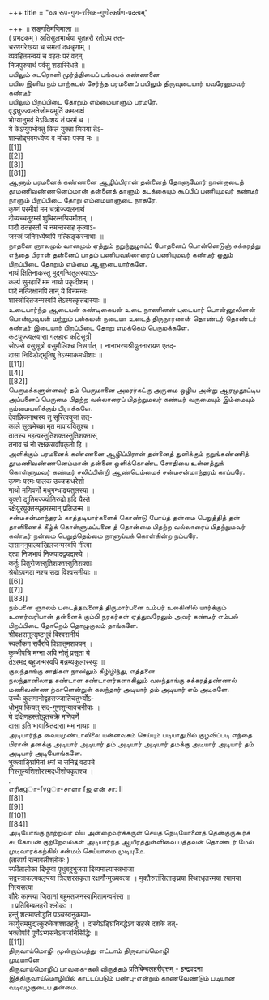 +++
title = "०७ रूप-गुण-रसिक-गुणोत्कर्षण-प्रदत्वम्"

+++
॥ सङ्गतिमणिमाला ॥   
( प्रभद्रकम् ) अतिसुलभार्चया युतहरौ रतोऽथ तत्-   
चरणगरेखया च समतां दधन्नृणाम् ।   
व्यवहितमन्वयं च वहतः परं वदन्   
निजपुरुषार्थ पर्वसु शठारिरेधते ॥   
பயிலும் சுடரொளி மூர்த்தியைப் பங்கயக் கண்ணனை   
பயில இனிய நம் பாற்கடல் சேர்ந்த பரமனைப் பயிலும் திருவுடையார் யவரேலுமவர் கண்டீர்   
பயிலும் பிறப்பிடை தோறும் எம்மையாளும் பரமரே.   
वृद्धघुज्ज्वलतेजोमयमूर्ति कमलाक्षं   
भोग्यानुभवं मेऽब्धिशयं तं परमं च ।   
ये केऽप्युपभोक्तुं किल युक्ता श्रियया तेऽ-   
शान्तोद्भवमध्येष्य व नोकाः परमा नः ॥   
[[1]]  
[[2]]  
[[3]]  
[[81]]  
ஆளும் பரமனைக் கண்ணனை ஆழிப்பிரான் தன்னைத் தோளுமோர் நான்குடைத் தூமணிவண்ணனெம்மான் தன்னைத் தாளும் தடக்கையும் கூப்பிப் பணியுமவர் கண்டீர் நாளும் பிறப்பிடை தோறு எம்மையாளுடை நாதரே.   
कृष्णं परमीशं मम चत्रोज्ज्वलनाथं   
दीव्यच्चतुरम्सं शुचिरत्नश्रियमौशम् ।   
पादौ ततहस्तौ च नमन्तरसह कृत्वाऽ-   
जस्स्रं जनिमध्येष्वपि मत्किङ्करनाथाः ॥   
நாதனை ஞாலமும் வானமும் ஏத்தும் நறுந்துழாய்ப் போதனைப் பொன்னெடுஞ் சக்கரத்து எந்தை பிரான் தன்னைப் பாதம் பணியவல்லாரைப் பணியுமவர் கண்டீர் ஒதும் பிறப்பிடை தோறும் எம்மை ஆளுடையார்களே.   
नाथं क्षितिनाकस्तु मुद्गन्धितुलस्याऽऽ-   
कल्पं सुमहारिं मम नाथो पकृदीशम् ।   
पादे नतिदक्षानपि तान् ये विनमन्तः   
शास्त्रोदितजन्मस्वपि तेऽस्मत्कृतदास्याः ॥   
உடையார்ந்த ஆடையன் கண்டிகையன் உடை நாணினன் புடையார் பொன்னூலினன் பொன்முடியன் மற்றும் பல்கலன் நடையா உடைத் திருநாரணன் தொண்டர் தொண்டர் கண்டீர் இடையார் பிறப்பிடை தோறு எமக்கெம் பெருமக்களே.   
कट्युज्ज्वलवासा गलहारः कटिसूत्री   
सोऽम्से वसुसूत्रो वसुमौलिश्च निसर्गात् । नानाभरणश्रीयुतनारायण एतद्-   
दासा निविडोद्भूतिषु तेऽस्माकमधीशाः ॥   
[[11]]  
[[4]]  
[[82]]  
பெருமக்களுள்ளவர் தம் பெருமானை அமரர்கட்கு அருமை ஒழிய அன்று ஆரமுதூட்டிய அப்பனைப் பெருமை பிதற்ற வல்லாரைப் பிதற்றுமவர் கண்டீர் வருமையும் இம்மையும் நம்மையளிக்கும் பிராக்களே.   
देवान्निजनाथस्य तु सूरित्वयुजां तत्-   
काले सुखमेच्छा मृत मापाययितुश्च ।   
तातस्य महत्वस्तुतिशक्तस्तुतिशक्तास्   
तनाव चं नो रक्षकसर्वोपकृतो हि ॥   
அளிக்கும் பரமனைக் கண்ணனை ஆழிப்பிரான் தன்னைத் துளிக்கும் நறுங்கண்ணித் தூமணிவண்ணனெம்மான் தன்னை ஒளிக்கொண்ட சோதியை உள்ளத்துக் கொள்ளுமவர் கண்டீர் சலிப்பின்றி ஆண்டெம்மைச் சன்மசன்மாந்தரம் காப்பரே.   
कृष्णः परमः पालक उच्चक्रधरेशो   
नाथो मणिवर्णो मधुगन्धाढ्यतुलस्या ।   
युक्तो द्युतिमज्ज्योतिरुढो हृदि यैस्ते   
रक्षेयुरयुक्तस्पृहमस्मान् प्रतिजन्म ॥   
சன்மசன்மாந்தரம் காத்தடியார்களைக் கொண்டு போய்த் தன்மை பெறுத்தித் தன் தாளிணைக் கீழ்க் கொள்ளுமப்பனை த் தொன்மை பிதற்ற வல்லாரைப் பிதற்றுமவர் கண்டீர் நன்மை பெறுத்தெம்மை நாளுய்யக் கொள்கின்ற நம்பரே.   
दासाननुपाल्याखिलजन्मस्वपि नीत्वा   
दत्वा निजभावं निजपादद्वयदास्ये ।   
कर्तुः पितुरोजस्तुतिशक्तस्तुतिशक्ताः   
श्रेयोऽवनदा नश्च सदा विश्वसनीयाः ॥   
[[6]]  
[[7]]  
[[83]]  
நம்பனை ஞாலம் படைத்தவனைத் திருமார்பனை உம்பர் உலகினில் யார்க்கும் உணர்வரியான் தன்னைக் கும்பி நரகர்கள் ஏத்துவரேலும் அவர் கண்டீர் எம்பல் பிறப்பிடை தோறெம் தொழுகுலம் தாங்களே.   
श्रीवक्षसमुत्सृष्टभुवं विश्वसनीयं   
स्वर्लोकग सर्वैरपि विज्ञातुमशक्यम् ।   
कुम्भीपचि मग्ना अपि नोतुं प्रसृता ये   
तेऽस्मद् बहुजन्मस्वपि मन्नम्यकुलास्स्युः ॥   
குலந்தாங்கு சாதிகள் நாலிலும் கீழிழிந்து, எத்தனை   
நலந்தானிலாத சண்டாள சண்டாளர்களாகிலும் வலந்தாங்கு சக்கரத்தண்ணல் மணிவண்ண ற்காளென்றுள் கலந்தார் அடியார் தம் அடியார் எம் அடிகளே.   
उच्चैः कुलमानोद्वहसज्जातिचतुर्भ्योऽ-   
धोभूय कियत् सद्-गुणशून्यावचनीयाः ।   
ये दक्षिणहस्तोद्धृतचक्रे मणिवर्णे   
दासा इति भावाश्रितदासा मम नाथाः ॥   
அடியார்ந்த வையமுண்டாலிலை யன்னவசம் செய்யும் படியாதுமில் குழவிப்படி எந்தை பிரான் தனக்கு அடியார் அடியார் தம் அடியார் அடியார் தமக்கு அடியார் அடியார் தம் அடியார் அடியோங்களே.   
भुक्त्वाङ्घ्रिमितां क्ष्मां च सनिद्रं वटपत्रे   
निस्तुल्यशिशोरस्मदधीशोपकृतश्च ।   
.   
எரிகgா-fvgா-சாளா fஜ என் சா: II   
[[8]]  
[[9]]  
[[10]]  
[[84]]  
அடியோங்கு நூற்றுவர் வீய அன்றைவர்க்கருள் செய்த நெடியோனைத் தென்குருகூர்ச் சடகோபன் குற்றேவல்கள் அடியார்ந்த ஆயிரத்துள்ளிவை பத்தவன் தொண்டர் மேல் முடிவாரக்கற்கில் சன்மம் செய்யாமை முடியுமே.   
(तात्पर्य रत्नावलीश्लोकः )   
स्फीतालोका दिभूम्वा पृथुबहुभुजया दिव्यमाल्यास्त्रभाजा   
सद्वस्त्राकल्पक्लृप्त्या त्रिदशरसकृता रक्षणौन्मुख्यवत्या । मुक्तैरुत्तंसिताङ्घ्रया स्थिरधृतरमया श्यामया नित्यसत्या   
शौरेः कान्त्या जितानां बहुमतजनस्वामितामन्वमंस्त ॥   
॥ प्रतिबिम्बलहरी श्लोकः ॥   
हन्तुं शतमाप्तोद्धति पञ्चस्वनुकम्पा-   
कार्युत्तममुद्यत्कुरुकेशश्शठहर्तुः । दास्येऽङ्घ्रिनिबद्धेऽव सहस्रे दशके तत्-   
भक्तोपरि पूर्णेऽभ्यसनेऽनाजनिसिद्धिः ॥   
[[11]]  
திருவாய்மொழி-மூன்றாம்பத்து-எட்டாம் திருவாய்மொழி   
முடியானே   
திருவாய்மொழிப் பாவகை-கலி விருத்தம் प्रतिबिम्बलहरीवृत्तम् - इन्द्रवदना   
இத்திருவாய்மொழியில் காட்டப்படும் பண்பு-என்றும் காணவேண்டும் படியான வடிவழகுடைய தன்மை.   

